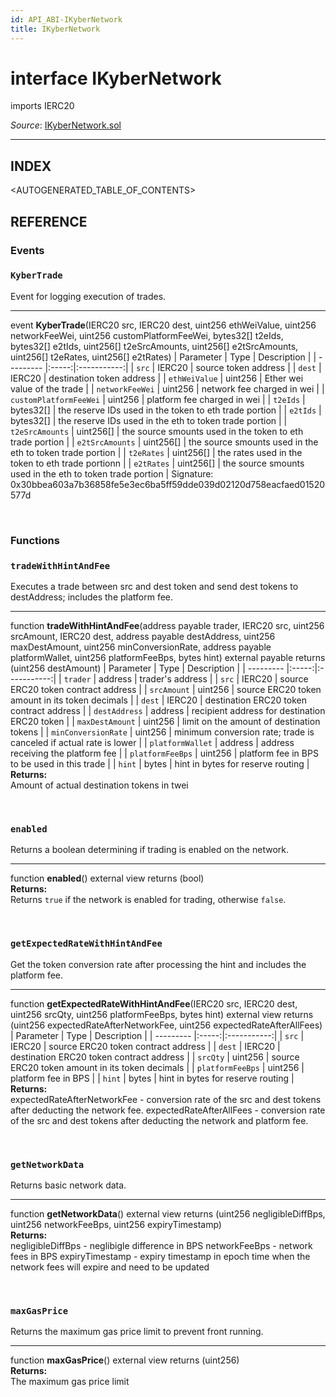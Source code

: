 ```yaml
---
id: API_ABI-IKyberNetwork
title: IKyberNetwork
---
```

[//]: # (tagline)
# interface IKyberNetwork
imports IERC20

*Source*: [IKyberNetwork.sol](https://github.com/KyberNetwork/smart-contracts/blob/master/contracts/sol6/IKyberNetwork.sol)
___

## INDEX

<AUTOGENERATED_TABLE_OF_CONTENTS>

## REFERENCE

### Events

### `KyberTrade`
Event for logging execution of trades.
___
event __KyberTrade__(IERC20 src, IERC20 dest, uint256 ethWeiValue, uint256 networkFeeWei, uint256 customPlatformFeeWei, bytes32[] t2eIds, bytes32[] e2tIds, uint256[] t2eSrcAmounts, uint256[] e2tSrcAmounts, uint256[] t2eRates, uint256[] e2tRates)
| Parameter | Type  | Description |
| --------- |:-----:|:-----------:|
| `src` | IERC20 | source token address |
| `dest` | IERC20 | destination token address |
| `ethWeiValue` | uint256 | Ether wei value of the trade |
| `networkFeeWei` | uint256 | network fee charged in wei |
| `customPlatformFeeWei` | uint256 | platform fee charged in wei |
| `t2eIds` | bytes32[] | the reserve IDs used in the token to eth trade portion |
| `e2tIds` | bytes32[] | the reserve IDs used in the eth to token trade portion |
| `t2eSrcAmounts` | uint256[] | the source smounts used in the token to eth trade portion |
| `e2tSrcAmounts` | uint256[] | the source smounts used in the eth to token trade portion |
| `t2eRates` | uint256[] | the rates used in the token to eth trade portionn |
| `e2tRates` | uint256[] | the source smounts used in the eth to token trade portion |
Signature: 0x30bbea603a7b36858fe5e3ec6ba5ff59dde039d02120d758eacfaed01520577d

<br />

### Functions

### `tradeWithHintAndFee`
Executes a trade between src and dest token and send dest tokens to destAddress; includes the platform fee.
___
function __tradeWithHintAndFee__(address payable trader, IERC20 src, uint256 srcAmount, IERC20 dest, address payable destAddress, uint256 maxDestAmount, uint256 minConversionRate, address payable platformWallet, uint256 platformFeeBps, bytes hint) external payable returns (uint256 destAmount)
| Parameter | Type  | Description |
| --------- |:-----:|:-----------:|
| `trader` | address | trader's address |
| `src`               | IERC20   | source ERC20 token contract address                                  |
| `srcAmount`   | uint256    | source ERC20 token amount in its token decimals             |
| `dest`              | IERC20   | destination ERC20 token contract address                             |
| `destAddress`       | address | recipient address for destination ERC20 token                        |
| `maxDestAmount`     | uint256    | limit on the amount of destination tokens                            |
| `minConversionRate` | uint256    | minimum conversion rate;  trade is canceled if actual rate is lower |
| `platformWallet` | address | address receiving the platform fee |
| `platformFeeBps` | uint256 | platform fee in BPS to be used in this trade |
| `hint` | bytes | hint in bytes for reserve routing |
**Returns:**\
Amount of actual destination tokens in twei

<br />

### `enabled`
Returns a boolean determining if trading is enabled on the network.
___
function __enabled__() external view returns (bool)\
**Returns:**\
Returns `true` if the network is enabled for trading, otherwise `false`.

<br />
 
### `getExpectedRateWithHintAndFee`
Get the token conversion rate after processing the hint and includes the platform fee.
___
function __getExpectedRateWithHintAndFee__(IERC20 src, IERC20 dest, uint256 srcQty, uint256 platformFeeBps, bytes hint) external view returns (uint256 expectedRateAfterNetworkFee, uint256 expectedRateAfterAllFees)
| Parameter | Type  | Description |
| --------- |:-----:|:-----------:|
| `src`     | IERC20 | source ERC20 token contract address      |
| `dest`    | IERC20 | destination ERC20 token contract address |
| `srcQty`  | uint256  | source ERC20 token amount in its token decimals         |
| `platformFeeBps` | uint256 | platform fee in BPS    |
| `hint` | bytes | hint in bytes for reserve routing |
 **Returns:**\
expectedRateAfterNetworkFee - conversion rate of the src and dest tokens after deducting the network fee.
expectedRateAfterAllFees - conversion rate of the src and dest tokens after deducting the network and platform fee.

<br />
 
### `getNetworkData`
Returns basic network data.
___
function __getNetworkData__() external view returns (uint256 negligibleDiffBps, uint256 networkFeeBps, uint256 expiryTimestamp)\
**Returns:**\
negligibleDiffBps - neglibigle difference in BPS
networkFeeBps - network fees in BPS
expiryTimestamp - expiry timestamp in epoch time when the network fees will expire and need to be updated

<br />
 
### `maxGasPrice`
Returns the maximum gas price limit to prevent front running.
___
function __maxGasPrice__() external view returns (uint256)\
**Returns:**\
The maximum gas price limit
